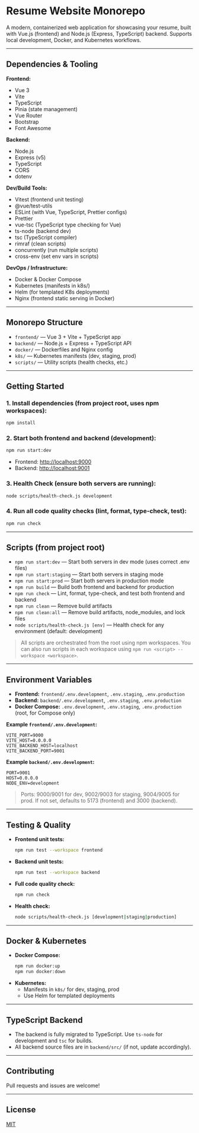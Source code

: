 # Resume Website Monorepo

A modern, containerized web application for showcasing your resume, built with Vue.js (frontend) and Node.js (Express, TypeScript) backend. Supports local development, Docker, and Kubernetes workflows.

---

## Dependencies & Tooling

**Frontend:**
- Vue 3
- Vite
- TypeScript
- Pinia (state management)
- Vue Router
- Bootstrap
- Font Awesome

**Backend:**
- Node.js
- Express (v5)
- TypeScript
- CORS
- dotenv

**Dev/Build Tools:**
- Vitest (frontend unit testing)
- @vue/test-utils
- ESLint (with Vue, TypeScript, Prettier configs)
- Prettier
- vue-tsc (TypeScript type checking for Vue)
- ts-node (backend dev)
- tsc (TypeScript compiler)
- rimraf (clean scripts)
- concurrently (run multiple scripts)
- cross-env (set env vars in scripts)

**DevOps / Infrastructure:**
- Docker & Docker Compose
- Kubernetes (manifests in k8s/)
- Helm (for templated K8s deployments)
- Nginx (frontend static serving in Docker)

---

## Monorepo Structure

- `frontend/` — Vue 3 + Vite + TypeScript app
- `backend/` — Node.js + Express + TypeScript API
- `docker/` — Dockerfiles and Nginx config
- `k8s/` — Kubernetes manifests (dev, staging, prod)
- `scripts/` — Utility scripts (health checks, etc.)

---

## Getting Started

### 1. Install dependencies (from project root, uses npm workspaces):
```sh
npm install
```

### 2. Start both frontend and backend (development):
```sh
npm run start:dev
```
- Frontend: [http://localhost:9000](http://localhost:9000)
- Backend: [http://localhost:9001](http://localhost:9001)

### 3. Health Check (ensure both servers are running):
```sh
node scripts/health-check.js development
```

### 4. Run all code quality checks (lint, format, type-check, test):
```sh
npm run check
```

---

## Scripts (from project root)

- `npm run start:dev` — Start both servers in dev mode (uses correct .env files)
- `npm run start:staging` — Start both servers in staging mode
- `npm run start:prod` — Start both servers in production mode
- `npm run build` — Build both frontend and backend for production
- `npm run check` — Lint, format, type-check, and test both frontend and backend
- `npm run clean` — Remove build artifacts
- `npm run clean:all` — Remove build artifacts, node_modules, and lock files
- `node scripts/health-check.js [env]` — Health check for any environment (default: development)

> All scripts are orchestrated from the root using npm workspaces. You can also run scripts in each workspace using `npm run <script> --workspace <workspace>`.

---

## Environment Variables

- **Frontend:** `frontend/.env.development`, `.env.staging`, `.env.production`
- **Backend:** `backend/.env.development`, `.env.staging`, `.env.production`
- **Docker Compose:** `.env.development`, `.env.staging`, `.env.production` (root, for Compose only)

**Example `frontend/.env.development`:**
```
VITE_PORT=9000
VITE_HOST=0.0.0.0
VITE_BACKEND_HOST=localhost
VITE_BACKEND_PORT=9001
```

**Example `backend/.env.development`:**
```
PORT=9001
HOST=0.0.0.0
NODE_ENV=development
```

> Ports: 9000/9001 for dev, 9002/9003 for staging, 9004/9005 for prod. If not set, defaults to 5173 (frontend) and 3000 (backend).

---

## Testing & Quality

- **Frontend unit tests:**
  ```sh
  npm run test --workspace frontend
  ```
- **Backend unit tests:**
  ```sh
  npm run test --workspace backend
  ```
- **Full code quality check:**
  ```sh
  npm run check
  ```
- **Health check:**
  ```sh
  node scripts/health-check.js [development|staging|production]
  ```

---

## Docker & Kubernetes

- **Docker Compose:**
  ```sh
  npm run docker:up
  npm run docker:down
  ```
- **Kubernetes:**
  - Manifests in `k8s/` for dev, staging, prod
  - Use Helm for templated deployments

---

## TypeScript Backend

- The backend is fully migrated to TypeScript. Use `ts-node` for development and `tsc` for builds.
- All backend source files are in `backend/src/` (if not, update accordingly).

---

## Contributing

Pull requests and issues are welcome!

---

## License

[MIT](LICENSE) 